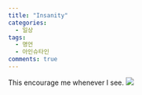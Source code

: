 ```yaml
---
title: "Insanity"
categories:
  - 일상
tags:
  - 명언
  - 아인슈타인
comments: true
---
```


This encourage me whenever I see.
![](http://thequotes.in/wp-content/uploads/2016/05/Albert-Einstein-Quotes-6.jpg)
